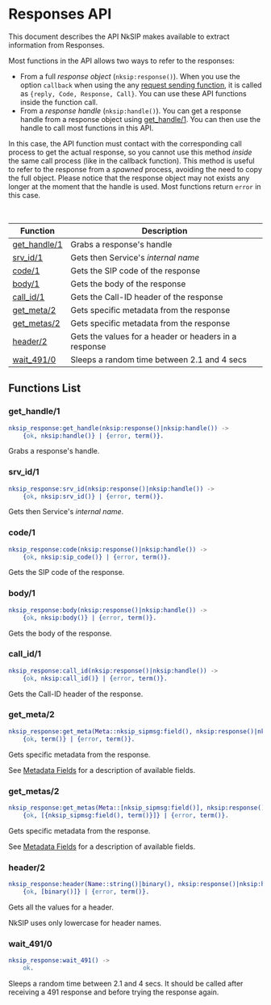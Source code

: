 # Responses API

This document describes the API NkSIP makes available to extract information from Responses.

Most functions in the API allows two ways to refer to the responses:
* From a full *response object* (`nksip:response()`). When you use the option `callback` when using the any [request sending function](../reference/sending_functions.md), it is called as `{reply, Code, Response, Call}`. You can use these API functions inside the function call.
* From a *response handle* (`nksip:handle()`). You can get a response handle from a response object using [get_handle/1](#get_handle1). You can then use the handle to call most functions in this API. 
    
In this case, the API function must contact with the corresponding call process to get the actual response, so you cannot use this method _inside_ the same call process (like in the callback function). This method is useful to refer to the response from a _spawned_ process, avoiding the need to copy the full object. Please notice that the response object may not exists any longer at the moment that the handle is used. Most functions return `error` in this case.


<br/>


Function|Description
---|---
[get_handle/1](#get_handle1)|Grabs a response's handle
[srv_id/1](#srv_id1)|Gets then Service's _internal name_
[code/1](#method1)|Gets the SIP code of the response
[body/1](#body1)|Gets the body of the response
[call_id/1](#call_id1)|Gets the Call-ID header of the response
[get_meta/2](#get_meta2)|Gets specific metadata from the response
[get_metas/2](#get_metas2)|Gets specific metadata from the response
[header/2](#header2)|Gets the values for a header or headers in a response
[wait_491/0](#wait_4910)|Sleeps a random time between 2.1 and 4 secs


## Functions List

### get_handle/1
```erlang
nksip_response:get_handle(nksip:response()|nksip:handle()) ->
    {ok, nksip:handle()} | {error, term()}.
```
Grabs a response's handle.


### srv_id/1
```erlang
nksip_response:srv_id(nksip:response()|nksip:handle()) -> 
    {ok, nksip:srv_id()} | {error, term()}.
```
Gets then Service's _internal name_.


### code/1
```erlang
nksip_response:code(nksip:response()|nksip:handle()) ->
    {ok, nksip:sip_code()} | {error, term()}.
```
Gets the SIP code of the response.


### body/1
```erlang
nksip_response:body(nksip:response()|nksip:handle()) ->
    {ok, nksip:body()} | {error, term()}.
```
Gets the body of the response.


### call_id/1
```erlang
nksip_response:call_id(nksip:response()|nksip:handle()) ->
    {ok, nksip:call_id()} | {error, term()}.
```
Gets the Call-ID header of the response.


### get_meta/2
```erlang
nksip_response:get_meta(Meta::nksip_sipmsg:field(), nksip:response()|nksip:handle()) ->
    {ok, term()} | {error, term()}.
```
Gets specific metadata from the response.

See [Metadata Fields](../reference/metadata.md) for a description of available fields.


### get_metas/2
```erlang
nksip_response:get_metas(Meta::[nksip_sipmsg:field()], nksip:response()|nksip:handle()) ->
    {ok, [{nksip_sipmsg:field(), term()}]} | {error, term()}.
```
Gets specific metadata from the response.

See [Metadata Fields](../reference/metadata.md) for a description of available fields.


### header/2
```erlang
nksip_response:header(Name::string()|binary(), nksip:response()|nksip:handle()) -> 
    {ok, [binary()]} | {error, term()}.
```
Gets all the values for a header.

NkSIP uses only lowercase for header names.


### wait_491/0
```erlang
nksip_response:wait_491() -> 
    ok.
```
Sleeps a random time between 2.1 and 4 secs. It should be called after receiving a 491 response and before trying the response again.

